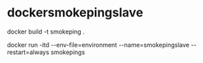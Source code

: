 # dockersmokepingslave
docker build -t smokeping .

docker run -itd --env-file=environment --name=smokepingslave --restart=always smokepings

